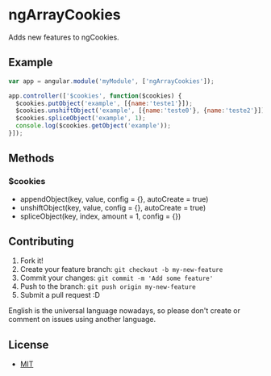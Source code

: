# ngArrayCookies

Adds new features to ngCookies.

## Example
```javascript
var app = angular.module('myModule', ['ngArrayCookies']);

app.controller(['$cookies', function($cookies) {
  $cookies.putObject('example', [{name:'teste1'}]);
  $cookies.unshiftObject('example', [{name:'teste0'}, {name:'teste2'}]);
  $cookies.spliceObject('example', 1);
  console.log($cookies.getObject('example'));
}]);
```

## Methods

### $cookies

- appendObject(key, value, config = {}, autoCreate = true)
- unshiftObject(key, value, config = {}, autoCreate = true)
- spliceObject(key, index, amount = 1, config = {})


## Contributing

1. Fork it!
2. Create your feature branch: `git checkout -b my-new-feature`
3. Commit your changes: `git commit -m 'Add some feature'`
4. Push to the branch: `git push origin my-new-feature`
5. Submit a pull request :D

English is the universal language nowadays, so please don't create or comment on issues using another language.


## License

- [MIT](LICENSE)